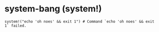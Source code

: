 # system-bang (system!)

    system!("echo 'oh noes' && exit 1") # Command `echo 'oh noes' && exit 1` failed.

